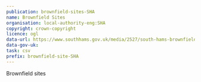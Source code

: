 ```yaml
---
publication: brownfield-sites-SHA
name: Brownfield Sites
organisation: local-authority-eng:SHA
copyright: crown-copyright
licence: ogl
data-url: https://www.southhams.gov.uk/media/2527/south-hams-brownfieldregister-2017-12-22-rev1/xls/south-hams_brownfieldregister_2017-12-22_rev1.xlsx
data-gov-uk: 
task: csv
prefix: brownfield-site-SHA
---
```


Brownfield sites

